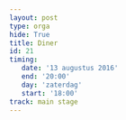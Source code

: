 ```yaml
---
layout: post
type: orga
hide: True
title: Diner
id: 21
timing: 
   date: '13 augustus 2016'
   end: '20:00'
   day: 'zaterdag'
   start: '18:00'
track: main stage
---
```

